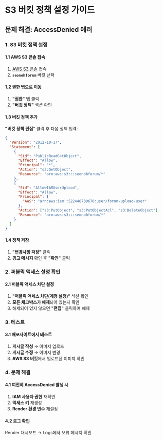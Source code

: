 # S3 버킷 정책 설정 가이드

## 문제 해결: AccessDenied 에러

### 1. S3 버킷 정책 설정

#### 1.1 AWS S3 콘솔 접속

1. [AWS S3 콘솔](https://s3.console.aws.amazon.com/) 접속
2. **`seonohforum`** 버킷 선택

#### 1.2 권한 탭으로 이동

1. **"권한"** 탭 클릭
2. **"버킷 정책"** 섹션 확인

#### 1.3 버킷 정책 추가

**"버킷 정책 편집"** 클릭 후 다음 정책 입력:

```json
{
  "Version": "2012-10-17",
  "Statement": [
    {
      "Sid": "PublicReadGetObject",
      "Effect": "Allow",
      "Principal": "*",
      "Action": "s3:GetObject",
      "Resource": "arn:aws:s3:::seonohforum/*"
    },
    {
      "Sid": "AllowIAMUserUpload",
      "Effect": "Allow",
      "Principal": {
        "AWS": "arn:aws:iam::522448739678:user/forum-upload-user"
      },
      "Action": ["s3:PutObject", "s3:PutObjectAcl", "s3:DeleteObject"],
      "Resource": "arn:aws:s3:::seonohforum/*"
    }
  ]
}
```

#### 1.4 정책 저장

1. **"변경사항 저장"** 클릭
2. **경고 메시지** 확인 후 **"확인"** 클릭

### 2. 퍼블릭 액세스 설정 확인

#### 2.1 퍼블릭 액세스 차단 설정

1. **"퍼블릭 액세스 차단(계정 설정)"** 섹션 확인
2. **모든 체크박스가 해제**되어 있는지 확인
3. 해제되어 있지 않으면 **"편집"** 클릭하여 해제

### 3. 테스트

#### 3.1 배포사이트에서 테스트

1. **게시글 작성** → 이미지 업로드
2. **게시글 수정** → 이미지 변경
3. **AWS S3 버킷**에서 업로드된 이미지 확인

### 4. 문제 해결

#### 4.1 여전히 AccessDenied 발생 시

1. **IAM 사용자 권한** 재확인
2. **액세스 키** 재생성
3. **Render 환경 변수** 재설정

#### 4.2 로그 확인

Render 대시보드 → Logs에서 오류 메시지 확인
